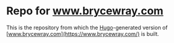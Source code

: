 # Repo for www.brycewray.com

This is the repository from which the [Hugo](https://gohugo.io)-generated version of [www.brycewray.com](https://www.brycewray.com/) is built.
